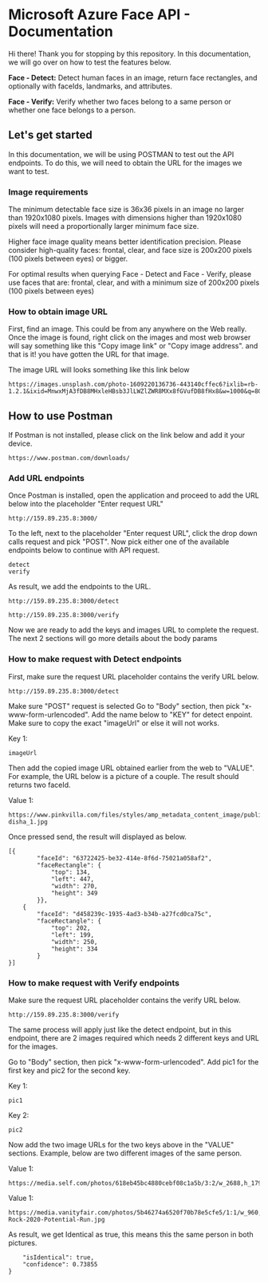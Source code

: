 # Microsoft Azure Face API - Documentation

Hi there! Thank you for stopping by this repository. In this documentation, we will go over on how to test the features below.

**Face - Detect:**
Detect human faces in an image, return face rectangles, and optionally with faceIds, landmarks, and attributes.

**Face - Verify:**
Verify whether two faces belong to a same person or whether one face belongs to a person.

## Let's get started

In this documentation, we will be using POSTMAN to test out the API endpoints. To do this, we will need to obtain the URL for the images we want to test.

### Image requirements 

The minimum detectable face size is 36x36 pixels in an image no larger than 1920x1080 pixels. Images with dimensions higher than 1920x1080 pixels will need a proportionally larger minimum face size.

Higher face image quality means better identification precision. Please consider high-quality faces: frontal, clear, and face size is 200x200 pixels (100 pixels between eyes) or bigger.

For optimal results when querying Face - Detect and Face - Verify, please use faces that are: frontal, clear, and with a minimum size of 200x200 pixels (100 pixels between eyes)

### How to obtain image URL

First, find an image. This could be from any anywhere on the Web really. Once the image is found, right click on the images and most web browser will say something like this "Copy image link" or "Copy image address". and that is it! you have gotten the URL for that image. 

The image URL will looks something like this link below
```
https://images.unsplash.com/photo-1609220136736-443140cffec6?ixlib=rb-1.2.1&ixid=MnwxMjA3fDB8MHxleHBsb3JlLWZlZWR8MXx8fGVufDB8fHx8&w=1000&q=80
```

## How to use Postman

If Postman is not installed, please click on the link below and add it your device.

```
https://www.postman.com/downloads/
```

### Add URL endpoints

Once Postman is installed, open the application and proceed to add the URL below into the placeholder "Enter request URL"

```
http://159.89.235.8:3000/
```
To the left, next to the placeholder "Enter request URL", click the drop down calls request and pick "POST". 
Now pick either one of the available endpoints below to continue with API request.

```
detect
verify
```

As result, we add the endpoints to the URL.
```
http://159.89.235.8:3000/detect
```
```
http://159.89.235.8:3000/verify
```
Now we are ready to add the keys and images URL to complete the request. The next 2 sections will go more details about the body params

### How to make request with Detect endpoints

First, make sure the request URL placeholder contains the verify URL below.

```
http://159.89.235.8:3000/detect
```

Make sure "POST" request is selected
Go to "Body" section, then pick "x-www-form-urlencoded". 
Add the name below to "KEY" for detect enpoint. Make sure to copy the exact "imageUrl" or else it will not works.

Key 1:
```
imageUrl
```

Then add the copied image URL obtained earlier from the web to "VALUE".
For example, the URL below is a picture of a couple. The result should returns two faceId.

Value 1:
```
https://www.pinkvilla.com/files/styles/amp_metadata_content_image/public/rahul-disha_1.jpg
```

Once pressed send, the result will displayed as below.

```
[{
        "faceId": "63722425-be32-414e-8f6d-75021a058af2",
        "faceRectangle": {
            "top": 134,
            "left": 447,
            "width": 270,
            "height": 349
        }},
    {
        "faceId": "d458239c-1935-4ad3-b34b-a27fcd0ca75c",
        "faceRectangle": {
            "top": 202,
            "left": 199,
            "width": 250,
            "height": 334
        }
}]
```

### How to make request with Verify endpoints

Make sure the request URL placeholder contains the verify URL below.

```
http://159.89.235.8:3000/verify
```

The same process will apply just like the detect endpoint, but in this endpoint, there are 2 images required which needs 2 different keys and URL for the images.

Go to "Body" section, then pick "x-www-form-urlencoded". Add pic1 for the first key and pic2 for the second key. 

Key 1:
```
pic1
```
Key 2:
```
pic2
```

Now add the two image URLs for the two keys above in the "VALUE" sections. Example, below are two different images of the same person.

Value 1:
```
https://media.self.com/photos/618eb45bc4880cebf08c1a5b/3:2/w_2688,h_1792,c_limit/1236337133
```
Value 1:

```
https://media.vanityfair.com/photos/5b46274a6520f70b78e5cfe5/1:1/w_960,h_960,c_limit/The-Rock-2020-Potential-Run.jpg
```

As result, we get Identical as true, this means this the same person in both pictures.

```{
    "isIdentical": true,
    "confidence": 0.73855
}
```
